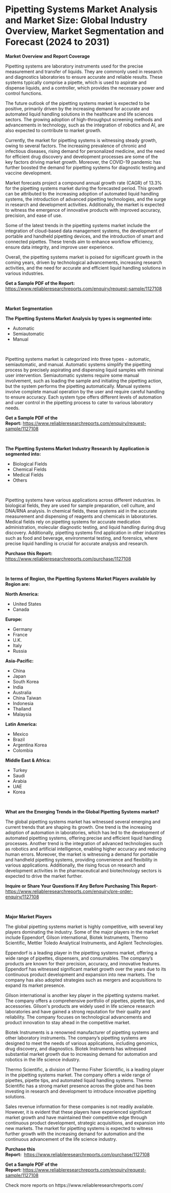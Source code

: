 <p><h1>Pipetting Systems Market Analysis and Market Size: Global Industry Overview, Market Segmentation and Forecast (2024 to 2031)</h1></p><p><strong>Market Overview and Report Coverage</strong></p>
<p><p>Pipetting systems are laboratory instruments used for the precise measurement and transfer of liquids. They are commonly used in research and diagnostics laboratories to ensure accurate and reliable results. These systems typically comprise a pipette, which is used to aspirate and dispense liquids, and a controller, which provides the necessary power and control functions.</p><p>The future outlook of the pipetting systems market is expected to be positive, primarily driven by the increasing demand for accurate and automated liquid handling solutions in the healthcare and life sciences sectors. The growing adoption of high-throughput screening methods and advancements in technology, such as the integration of robotics and AI, are also expected to contribute to market growth.</p><p>Currently, the market for pipetting systems is witnessing steady growth, owing to several factors. The increasing prevalence of chronic and infectious diseases, rising demand for personalized medicine, and the need for efficient drug discovery and development processes are some of the key factors driving market growth. Moreover, the COVID-19 pandemic has further boosted the demand for pipetting systems for diagnostic testing and vaccine development.</p><p>Market forecasts project a compound annual growth rate (CAGR) of 13.3% for the pipetting systems market during the forecasted period. This growth can be attributed to the increasing adoption of automated liquid handling systems, the introduction of advanced pipetting technologies, and the surge in research and development activities. Additionally, the market is expected to witness the emergence of innovative products with improved accuracy, precision, and ease of use.</p><p>Some of the latest trends in the pipetting systems market include the integration of cloud-based data management systems, the development of portable and handheld pipetting devices, and the introduction of smart and connected pipettes. These trends aim to enhance workflow efficiency, ensure data integrity, and improve user experience.</p><p>Overall, the pipetting systems market is poised for significant growth in the coming years, driven by technological advancements, increasing research activities, and the need for accurate and efficient liquid handling solutions in various industries.</p></p>
<p><strong>Get a Sample PDF of the Report:</strong> <a href="https://www.reliableresearchreports.com/enquiry/request-sample/1127108">https://www.reliableresearchreports.com/enquiry/request-sample/1127108</a></p>
<p>&nbsp;</p>
<p><strong>Market Segmentation</strong></p>
<p><strong>The Pipetting Systems Market Analysis by types is segmented into:</strong></p>
<p><ul><li>Automatic</li><li>Semiautomatic</li><li>Manual</li></ul></p>
<p>&nbsp;</p>
<p><p>Pipetting systems market is categorized into three types - automatic, semiautomatic, and manual. Automatic systems simplify the pipetting process by precisely aspirating and dispensing liquid samples with minimal user intervention. Semiautomatic systems require some manual involvement, such as loading the sample and initiating the pipetting action, but the system performs the pipetting automatically. Manual systems involve complete manual operation by the user and require careful handling to ensure accuracy. Each system type offers different levels of automation and user control in the pipetting process to cater to various laboratory needs.</p></p>
<p><strong>Get a Sample PDF of the Report:</strong>&nbsp;<a href="https://www.reliableresearchreports.com/enquiry/request-sample/1127108">https://www.reliableresearchreports.com/enquiry/request-sample/1127108</a></p>
<p>&nbsp;</p>
<p><strong>The Pipetting Systems Market Industry Research by Application is segmented into:</strong></p>
<p><ul><li>Biological Fields</li><li>Chemical Fields</li><li>Medical Fields</li><li>Others</li></ul></p>
<p>&nbsp;</p>
<p><p>Pipetting systems have various applications across different industries. In biological fields, they are used for sample preparation, cell culture, and DNA/RNA analysis. In chemical fields, these systems aid in the accurate measurement and dispensing of reagents and chemicals in laboratories. Medical fields rely on pipetting systems for accurate medication administration, molecular diagnostic testing, and liquid handling during drug discovery. Additionally, pipetting systems find application in other industries such as food and beverage, environmental testing, and forensics, where precise liquid handling is crucial for accurate analysis and research.</p></p>
<p><strong>Purchase this Report:</strong>&nbsp; <a href="https://www.reliableresearchreports.com/purchase/1127108">https://www.reliableresearchreports.com/purchase/1127108</a></p>
<p>&nbsp;</p>
<p><strong>In terms of Region, the Pipetting Systems Market Players available by Region are:</strong></p>
<p>
    <p> <strong> North America: </strong>
        <ul>
            <li>United States</li>
            <li>Canada</li>
        </ul>
        </p> 
    <p> <strong> Europe: </strong>
        <ul>
            <li>Germany</li>
            <li>France</li>
            <li>U.K.</li>
            <li>Italy</li>
            <li>Russia</li>
        </ul>
        </p> 
    <p> <strong> Asia-Pacific: </strong>
        <ul>
            <li>China</li>
            <li>Japan</li>
            <li>South Korea</li>
            <li>India</li>
            <li>Australia</li>
            <li>China Taiwan</li>
            <li>Indonesia</li>
            <li>Thailand</li>
            <li>Malaysia</li>
        </ul>
        </p> 
    <p> <strong> Latin America: </strong>
        <ul>
            <li>Mexico</li>
            <li>Brazil</li>
            <li>Argentina Korea</li>
            <li>Colombia</li>
        </ul>
        </p> 
    <p> <strong> Middle East & Africa: </strong>
        <ul>
            <li>Turkey</li>
            <li>Saudi</li>
            <li>Arabia</li>
            <li>UAE</li>
            <li>Korea</li>
        </ul>
    </p>
    </p>
<p>&nbsp;</p>
<p><strong>What are the Emerging Trends in the Global Pipetting Systems market?</strong></p>
<p><p>The global pipetting systems market has witnessed several emerging and current trends that are shaping its growth. One trend is the increasing adoption of automation in laboratories, which has led to the development of automated pipetting systems, offering precise and efficient liquid handling processes. Another trend is the integration of advanced technologies such as robotics and artificial intelligence, enabling higher accuracy and reducing human errors. Moreover, the market is witnessing a demand for portable and handheld pipetting systems, providing convenience and flexibility in various applications. Additionally, the rising focus on research and development activities in the pharmaceutical and biotechnology sectors is expected to drive the market further.</p></p>
<p><strong>Inquire or Share Your Questions If Any Before Purchasing This Report</strong>- <a href="https://www.reliableresearchreports.com/enquiry/pre-order-enquiry/1127108">https://www.reliableresearchreports.com/enquiry/pre-order-enquiry/1127108</a></p>
<p>&nbsp;</p>
<p><strong>Major Market Players</strong></p>
<p><p>The global pipetting systems market is highly competitive, with several key players dominating the industry. Some of the major players in the market include Eppendorf, Gilson international, Biotek Instruments, Thermo Scientific, Mettler Toledo Analytical Instruments, and Agilent Technologies. </p><p>Eppendorf is a leading player in the pipetting systems market, offering a wide range of pipettes, dispensers, and consumables. The company’s products are known for their precision, accuracy, and innovative features. Eppendorf has witnessed significant market growth over the years due to its continuous product development and expansion into new markets. The company has also adopted strategies such as mergers and acquisitions to expand its market presence.</p><p>Gilson international is another key player in the pipetting systems market. The company offers a comprehensive portfolio of pipettes, pipette tips, and accessories. Gilson's products are widely used in life science research laboratories and have gained a strong reputation for their quality and reliability. The company focuses on technological advancements and product innovation to stay ahead in the competitive market.</p><p>Biotek Instruments is a renowned manufacturer of pipetting systems and other laboratory instruments. The company’s pipetting systems are designed to meet the needs of various applications, including genomics, drug discovery, and diagnostics. Biotek Instruments has witnessed substantial market growth due to increasing demand for automation and robotics in the life science industry.</p><p>Thermo Scientific, a division of Thermo Fisher Scientific, is a leading player in the pipetting systems market. The company offers a wide range of pipettes, pipette tips, and automated liquid handling systems. Thermo Scientific has a strong market presence across the globe and has been investing in research and development to introduce innovative pipetting solutions.</p><p>Sales revenue information for these companies is not readily available. However, it is evident that these players have experienced significant market growth and have maintained their competitive edge through continuous product development, strategic acquisitions, and expansion into new markets. The market for pipetting systems is expected to witness further growth with the increasing demand for automation and the continuous advancement of the life science industry.</p></p>
<p><strong>Purchase this Report:</strong>&nbsp;&nbsp;<a href="https://www.reliableresearchreports.com/purchase/1127108">https://www.reliableresearchreports.com/purchase/1127108</a></p>
<p></p>
<p><strong>Get a Sample PDF of the Report:</strong>&nbsp;<a href="https://www.reliableresearchreports.com/enquiry/request-sample/1127108">https://www.reliableresearchreports.com/enquiry/request-sample/1127108</a></p>
<p>Check more reports on https://www.reliableresearchreports.com/</p>